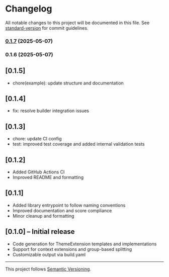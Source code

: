 # Changelog

All notable changes to this project will be documented in this file. See [standard-version](https://github.com/conventional-changelog/standard-version) for commit guidelines.

### [0.1.7](https://github.com/kalaganov/theme_extensions_gen/compare/v0.1.0...v0.1.7) (2025-05-07)

### 0.1.6 (2025-05-07)

## [0.1.5]

- chore(example): update structure and documentation

## [0.1.4]

- fix: resolve builder integration issues

## [0.1.3]

- chore: update CI config
- test: improved test coverage and added internal validation tests

## [0.1.2]

- Added GitHub Actions CI
- Improved README and formatting

## [0.1.1]

- Added library entrypoint to follow naming conventions
- Improved documentation and score compliance
- Minor cleanup and formatting

## [0.1.0] – Initial release

- Code generation for ThemeExtension templates and implementations
- Support for context extensions and group-based splitting
- Customizable output via build.yaml

---

This project follows [Semantic Versioning](https://semver.org/).
